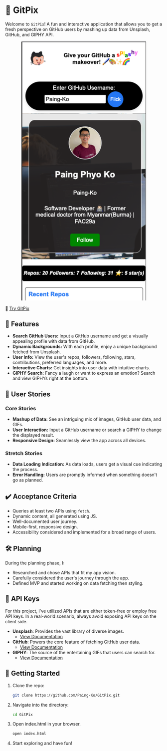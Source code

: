 # 🐙 GitPix

Welcome to `GitPix`! A fun and interactive application that allows you to get a fresh perspective on GitHub users by mashing up data from Unsplash, GitHub, and GIPHY API.

<p align="center">
  <img width="400" src="./media/Screenshot.png">
</p>


🔗 [Try GitPix](https://paing-ko.github.io/GitPix/)

## 🌟 Features

- **Search GitHub Users:** Input a GitHub username and get a visually appealing profile with data from GitHub.
- **Dynamic Backgrounds:** With each profile, enjoy a unique background fetched from Unsplash.
- **User Info:** View the user's repos, followers, following, stars, contributions, preferred languages, and more.
- **Interactive Charts:** Get insights into user data with intuitive charts.
- **GIPHY Search:** Fancy a laugh or want to express an emotion? Search and view GIPHYs right at the bottom.

## 🧠 User Stories

### Core Stories

- **Mashup of Data:** See an intriguing mix of images, GitHub user data, and GIFs.
- **User Interaction:** Input a GitHub username or search a GIPHY to change the displayed result.
- **Responsive Design:** Seamlessly view the app across all devices.

### Stretch Stories

- **Data Loading Indication:** As data loads, users get a visual cue indicating the process.
- **Error Handling:** Users are promptly informed when something doesn't go as planned.

## ✔️ Acceptance Criteria

- Queries at least two APIs using `fetch`.
- Dynamic content, all generated using JS.
- Well-documented user journey.
- Mobile-first, responsive design.
- Accessibility considered and implemented for a broad range of users.

## 🛠️ Planning

During the planning phase, I:

- Researched and chose APIs that fit my app vision.
- Carefully considered the user's journey through the app.
- Defined MVP and started working on data fetching then styling.

## 🔑 API Keys

For this project, I've utilized APIs that are either token-free or employ free API keys. In a real-world scenario, always avoid exposing API keys on the client side.
- **Unsplash**: Provides the vast library of diverse images. 
  - [View Documentation](https://unsplash.com/documentation)
- **GitHub**: Powers the core feature of fetching GitHub user data.
  - [View Documentation](https://docs.github.com/en/rest)
- **GIPHY**: The source of the entertaining GIFs that users can search for.
  - [View Documentation](https://developers.giphy.com/docs/api/)


## 🚀 Getting Started

1. Clone the repo:
   ```bash
   git clone https://github.com/Paing-Ko/GitPix.git
   ```
2. Navigate into the directory:

   ```bash
   cd GitPix
   ```

3. Open index.html in your browser.

   ```bash
   open index.html
   ```

4. Start exploring and have fun!
